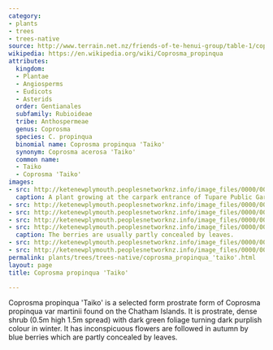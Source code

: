 ```yaml
---
category:
- plants
- trees
- trees-native
source: http://www.terrain.net.nz/friends-of-te-henui-group/table-1/coprosma-propinqua-taiko-coprosma-taiko.html
wikipedia: https://en.wikipedia.org/wiki/Coprosma_propinqua
attributes:
  kingdom:
  - Plantae
  - Angiosperms
  - Eudicots
  - Asterids
  order: Gentianales
  subfamily: Rubioideae
  tribe: Anthospermeae
  genus: Coprosma
  species: C. propinqua
  binomial name: Coprosma propinqua 'Taiko'
  synonym: Coprosma acerosa 'Taiko'
  common name:
  - Taiko
  - Coprosma 'Taiko'
images:
- src: http://ketenewplymouth.peoplesnetworknz.info/image_files/0000/0011/4748/1-Coprosma_propinqua__Taiko_.___1_.JPG
  caption: A plant growing at the carpark entrance of Tupare Public Gardens, New Plymouth.
- src: http://ketenewplymouth.peoplesnetworknz.info/image_files/0000/0011/4753/1-Coprosma_propinqua__Taiko_.___2_.JPG
- src: http://ketenewplymouth.peoplesnetworknz.info/image_files/0000/0004/7124/Coprosma_propinqua__Taiko_.JPG
- src: http://ketenewplymouth.peoplesnetworknz.info/image_files/0000/0011/4743/1-Coprosma_propinqua__Taiko_.__.JPG
- src: http://ketenewplymouth.peoplesnetworknz.info/image_files/0000/0009/2043/Coprosma_propinqua__Taiko___Coprosma__Taiko__-002.JPG
  caption: The berries are usually partly concealed by leaves.
- src: http://ketenewplymouth.peoplesnetworknz.info/image_files/0000/0009/2038/Coprosma_propinqua__Taiko___Coprosma__Taiko__-004.JPG
- src: http://ketenewplymouth.peoplesnetworknz.info/image_files/0000/0006/1934/Coprosma_taiko.JPG
permalink: plants/trees/trees-native/coprosma_propinqua_'taiko'.html
layout: page
title: Coprosma propinqua 'Taiko'

---
```

Coprosma propinqua 'Taiko' is a selected form prostrate form of Coprosma propinqua var martinii found on the Chatham Islands. It is prostrate, dense shrub (0.5m high 1.5m spread) with dark green foliage turning dark purplish colour in winter. It has inconspicuous flowers are followed in autumn by blue berries which are partly concealed by leaves.

